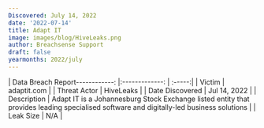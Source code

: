```yaml
---
Discovered: July 14, 2022
date: '2022-07-14'
title: Adapt IT
image: images/blog/HiveLeaks.png
author: Breachsense Support
draft: false
yearmonths: 2022/july
---
```


| Data Breach Report------------:     |:-------------:    | :-----:|
| Victim      | adaptit.com      | 
| Threat Actor      | HiveLeaks      | 
| Date Discovered      | Jul 14, 2022      | 
| Description      | Adapt IT is a Johannesburg Stock Exchange listed entity that provides leading specialised software and digitally-led business solutions       | 
| Leak Size      | N/A      | 

